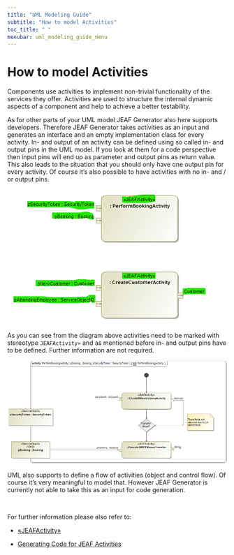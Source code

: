 ```yaml
---
title: "UML Modeling Guide"
subtitle: "How to model Activities"
toc_title: " "
menubar: uml_modeling_guide_menu
---
```


# How to model Activities

Components use activities to implement non-trivial functionality of the services they offer. Activities are used to structure the internal dynamic aspects of a component and help to achieve a better testability.

As for other parts of your UML model JEAF Generator also here supports developers. Therefore JEAF Generator takes activities as an input and generates an interface and an empty implementation class for every activity. In- and output of an activity can be defined using so called in- and output pins in the UML model. If you look at them for a code perspective then input pins will end up as parameter and output pins as return value. This also leads to the situation that you should only have one output pin for every activity. Of course it’s also possible to have activities with no in- and / or output pins.

![Activities](/images/activities.png)

As you can see from the diagram above activities need to be marked with stereotype `JEAFActivity»` and as mentioned before in- and output pins have to be defined. Further information are not required.

![Activity Flow](/images/activity-flow.png)

UML also supports to define a flow of activities (object and control flow). Of course it’s very meaningful to model that. However JEAF Generator is currently not able to take this as an input for code generation.

<br>

For further information please also refer to:

- [«JEAFActivity»](/uml-modeling-guide/jmm/JEAFActivity/)

- [Generating Code for JEAF Activities](/developer-guide/code-for-jeaf-activities/)
